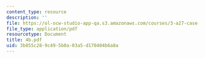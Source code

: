 ```yaml
---
content_type: resource
description: ''
file: https://ol-ocw-studio-app-qa.s3.amazonaws.com/courses/3-a27-case-studies-in-forensic-metallurgy-fall-2007/3b855c289c495b0a03a5d170404b6a8a_4b.pdf
file_type: application/pdf
resourcetype: Document
title: 4b.pdf
uid: 3b855c28-9c49-5b0a-03a5-d170404b6a8a
---
```

